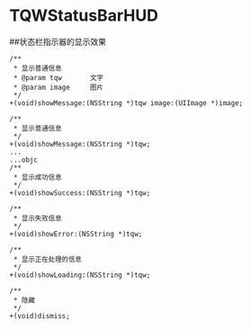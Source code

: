 # TQWStatusBarHUD
##状态栏指示器的显示效果
```objc
/**
 * 显示普通信息
 * @param tqw       文字
 * @param image     图片
 */
+(void)showMessage:(NSString *)tqw image:(UIImage *)image;
```
```objc
/**
 * 显示普通信息
 */
+(void)showMessage:(NSString *)tqw;
...
...objc
/**
 * 显示成功信息
 */
+(void)showSuccess:(NSString *)tqw;
```
```objc
/**
 * 显示失败信息
 */
+(void)showError:(NSString *)tqw;
```
```objc
/**
 * 显示正在处理的信息
 */
+(void)showLoading:(NSString *)tqw;
```
```objc
/**
 * 隐藏
 */
+(void)dismiss;
```
